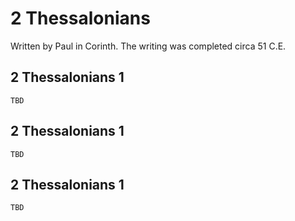 # 2 Thessalonians

Written by Paul in Corinth. The writing was completed circa 51 C.E.

## 2 Thessalonians 1

```
TBD
```


## 2 Thessalonians 1

```
TBD
```


## 2 Thessalonians 1

```
TBD
```


